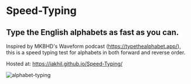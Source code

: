 # Speed-Typing

## Type the English alphabets as fast as you can. 

Inspired by MKBHD's Waveform podcast (https://typethealphabet.app/), this is a speed typing test for alphabets in both forward and reverse order. 

Hosted at: https://iakhil.github.io/Speed-Typing/ 

![alphabet-typing](https://user-images.githubusercontent.com/52360071/180644259-c6eaf257-0d69-41f2-be41-ecdbccde1f5b.gif)
